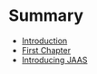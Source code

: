 # Summary

* [Introduction](README.md)
* [First Chapter](chapter1.md)
* [Introducing JAAS](introducing-jaas.md)

